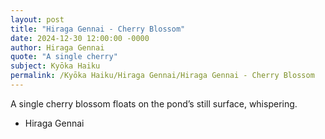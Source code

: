 ```yaml
---
layout: post
title: "Hiraga Gennai - Cherry Blossom"
date: 2024-12-30 12:00:00 -0000
author: Hiraga Gennai
quote: "A single cherry"
subject: Kyōka Haiku
permalink: /Kyōka Haiku/Hiraga Gennai/Hiraga Gennai - Cherry Blossom
---
```


A single cherry
blossom floats on the pond’s
still surface, whispering.

- Hiraga Gennai
